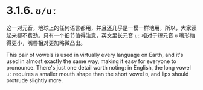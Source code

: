 # 3.1.6. `ʊ/uː`

这一对元音，地球上的任何语言都用，并且还几乎是一模一样地用，所以，大家读起来都不费劲。只有一个细节值得注意，英文里长元音 `uː` 相对于短元音 `ʊ` 嘴形缩得更小，嘴唇相对更加略微凸出。

This pair of vowels is used in virtually every language on Earth, and it's used in almost exactly the same way, making it easy for everyone to pronounce. There's just one detail worth noting: in English, the long vowel `uː` requires a smaller mouth shape than the short vowel `ʊ`, and lips should protrude slightly more.

